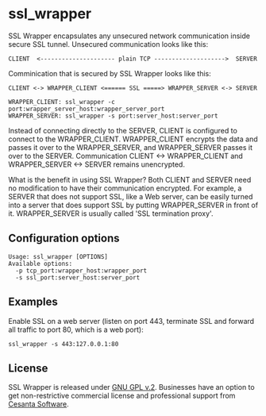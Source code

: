 ssl_wrapper
===========

SSL Wrapper encapsulates any unsecured network communication inside
secure SSL tunnel. Unsecured communication looks like this:

    CLIENT  <--------------------- plain TCP -------------------->  SERVER

Comminication that is secured by SSL Wrapper looks like this:

    CLIENT <-> WRAPPER_CLIENT <====== SSL =====> WRAPPER_SERVER <-> SERVER

    WRAPPER_CLIENT: ssl_wrapper -c port:wrapper_server_host:wrapper_server_port
	WRAPPER_SERVER: ssl_wrapper -s port:server_host:server_port

Instead of connecting directly to the SERVER, CLIENT is configured to connect
to the WRAPPER_CLIENT. WRAPPER_CLIENT encrypts the data and passes it over
to the WRAPPER_SERVER, and WRAPPER_SERVER passes it over to the SERVER.
Communication CLIENT <-> WRAPPER_CLIENT and WRAPPER_SERVER <-> SERVER remains
unencrypted.

What is the benefit in using SSL Wrapper? Both CLIENT and SERVER need no
modification to have their communication encrypted. For example, a SERVER
that does not support SSL, like a Web server, can be easily turned into a
server that does support SSL by putting WRAPPER_SERVER in front of it.
WRAPPER_SERVER is usually called 'SSL termination proxy'.

## Configuration options

    Usage: ssl_wrapper [OPTIONS]
    Available options:
      -p tcp_port:wrapper_host:wrapper_port
      -s ssl_port:server_host:server_port

## Examples

Enable SSL on a web server (listen on port 443, terminate SSL and forward
all traffic to port 80, which is a web port):

	ssl_wrapper -s 443:127.0.0.1:80

## License

SSL Wrapper is released under
[GNU GPL v.2](http://www.gnu.org/licenses/old-licenses/gpl-2.0.html).
Businesses have an option to get non-restrictive commercial
license and professional support from [Cesanta Software](http://cesanta.com).

